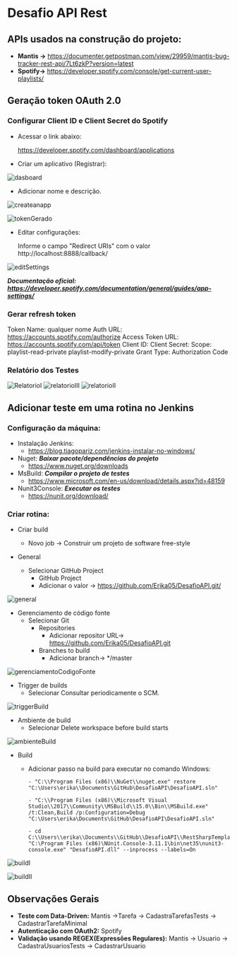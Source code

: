 # Desafio API Rest

## APIs usados na construção do projeto:
   - **Mantis ->** https://documenter.getpostman.com/view/29959/mantis-bug-tracker-rest-api/7Lt6zkP?version=latest
   - **Spotify->** https://developer.spotify.com/console/get-current-user-playlists/
   
## Geração token OAuth 2.0   
### Configurar Client ID e Client Secret do Spotify
   - Acessar o link abaixo:
        
       https://developer.spotify.com/dashboard/applications
       
   - Criar um aplicativo (Registrar):
   
![dasboard](https://user-images.githubusercontent.com/37153504/87255860-cfc83680-c464-11ea-8eda-9b695469ead6.png)

   - Adicionar nome e descrição.

![createanapp](https://user-images.githubusercontent.com/37153504/87255862-d191fa00-c464-11ea-8b87-807acc9899ea.png)

![tokenGerado](https://user-images.githubusercontent.com/37153504/87255939-609f1200-c465-11ea-8602-4d4c1399607f.png)

   - Editar configurações:
   
        Informe o campo "Redirect URIs" com o valor http://localhost:8888/callback/
          
![editSettings](https://user-images.githubusercontent.com/37153504/87257686-584dd380-c473-11ea-8726-6351ae5a632d.png)

***Documentação oficial: https://developer.spotify.com/documentation/general/guides/app-settings/***

### Gerar refresh token

Token Name: qualquer nome 
Auth URL: https://accounts.spotify.com/authorize
Access Token URL: https://accounts.spotify.com/api/token
Client ID:
Client Secret:
Scope: playlist-read-private playlist-modify-private
Grant Type: Authorization Code
   
### Relatório dos Testes

![RelatorioI](https://user-images.githubusercontent.com/37153504/86861290-21577680-c09d-11ea-9d3e-11af3330a22c.PNG)
![relatorioIII](https://user-images.githubusercontent.com/37153504/86861296-23213a00-c09d-11ea-80db-d9d9fd419302.PNG)
![relatorioII](https://user-images.githubusercontent.com/37153504/86861295-23213a00-c09d-11ea-92f4-a99dfaa6e498.PNG)

## Adicionar teste em uma rotina no Jenkins
### Configuração da máquina:
- Instalação Jenkins: 
   - https://blog.tiagopariz.com/jenkins-instalar-no-windows/
- Nuget: ***Baixar pacote/dependências do projeto***
   - https://www.nuget.org/downloads
- MsBuild: ***Compilar o projeto de testes***
   - https://www.microsoft.com/en-us/download/details.aspx?id=48159
- Nunit3Console: ***Executar os testes***
   - https://nunit.org/download/

### Criar rotina:   
- Criar build
   - Novo job -> Construir um projeto de software free-style
     
- General  
   - Selecionar GitHub Project           
      - GitHub Project
      - Adicionar o valor -> https://github.com/Erika05/DesafioAPI.git/

![general](https://user-images.githubusercontent.com/37153504/86859007-21a14300-c098-11ea-909c-1a2b940f08a4.PNG)
          
- Gerenciamento de código fonte   
   - Selecionar Git     
      - Repositories       
           - Adicionar repositor URL-> https://github.com/Erika05/DesafioAPI.git          
      - Branches to build
           - Adicionar branch-> */master          

![gerenciamentoCodigoFonte](https://user-images.githubusercontent.com/37153504/86859008-21a14300-c098-11ea-96d4-4c4f44c7693e.PNG)

 - Trigger de builds  
   - Selecionar Consultar periodicamente o SCM.

![triggerBuild](https://user-images.githubusercontent.com/37153504/86859012-22d27000-c098-11ea-8eb0-c0138ae373cd.PNG)

 - Ambiente de build
   - Selecionar Delete workspace before build starts

![ambienteBuild](https://user-images.githubusercontent.com/37153504/86858997-1e0dbc00-c098-11ea-94fc-989d03ad2198.PNG)

- Build
  - Adicionar passo na build para executar no comando Windows:
    
        - "C:\\Program Files (x86)\\NuGet\\nuget.exe" restore "C:\Users\erika\\Documents\GitHub\DesafioAPI\DesafioAPI.sln"
       
        - "C:\\Program Files (x86)\\Microsoft Visual Studio\\2017\\Community\\MSBuild\\15.0\\Bin\\MSBuild.exe" /t:Clean,Build /p:Configuration=Debug "C:\Users\erika\Documents\GitHub\DesafioAPI\DesafioAPI.sln"
       
        - cd C:\\Users\\erika\\Documents\\GitHub\\DesafioAPI\\RestSharpTemplate\\bin\\Debug
        "C:\Program Files (x86)\NUnit.Console-3.11.1\bin\net35\nunit3-console.exe" "DesafioAPI.dll" --inprocess --labels=On

![buildI](https://user-images.githubusercontent.com/37153504/86859003-20701600-c098-11ea-9f60-0d9d3994df4b.PNG)

![buildII](https://user-images.githubusercontent.com/37153504/86859005-20701600-c098-11ea-8603-43b9bb6dc15a.PNG)

## Observações Gerais
- **Teste com Data-Driven:** Mantis ->Tarefa -> CadastraTarefasTests -> CadastrarTarefaMinimal
- **Autenticação com OAuth2:** Spotify
- **Validação usando REGEX(Expressões Regulares):** Mantis -> Usuario -> CadastraUsuariosTests -> CadastrarUsuario
